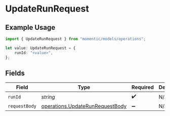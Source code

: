 # UpdateRunRequest

## Example Usage

```typescript
import { UpdateRunRequest } from "momentic/models/operations";

let value: UpdateRunRequest = {
    runId: "<value>",
};
```

## Fields

| Field                                                                              | Type                                                                               | Required                                                                           | Description                                                                        |
| ---------------------------------------------------------------------------------- | ---------------------------------------------------------------------------------- | ---------------------------------------------------------------------------------- | ---------------------------------------------------------------------------------- |
| `runId`                                                                            | *string*                                                                           | :heavy_check_mark:                                                                 | N/A                                                                                |
| `requestBody`                                                                      | [operations.UpdateRunRequestBody](../../models/operations/updaterunrequestbody.md) | :heavy_minus_sign:                                                                 | N/A                                                                                |
